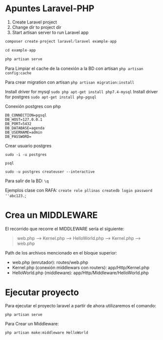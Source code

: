 # Apuntes Laravel-PHP

1. Create Laravel project
2. Change dir to project dir
3. Start artisan server to run Laravel app

```php
composer create-project laravel/laravel example-app

cd example-app

php artisan serve
```

Para Limpiar el cache de la conexión a la BD con artisan
`php artisan config:cache`

Para crear migration con artisan
`php artisan migration:install`

Install driver for mysql
`sudo php apt-get install php7.4-mysql`
Install driver for postgres
`sudo apt-get install php-pgsql`

Conexión postgres con php 
```
DB_CONNECTION=pgsql
DB_HOST=127.0.0.1
DB_PORT=5432
DB_DATABASE=agenda
DB_USERNAME=admin
DB_PASSWORD=
```

Crear usuario postgres
```
sudo -i -u postgres

psql

sudo -u postgres createuser --interactive
```

Para salir de la BD: `\q`

Ejemplos clase con RAFA:
`create role pllinas createdb login password ''abc123.`;


# Crea un MIDDLEWARE

El recorrido que recorre el MIDDLEWARE sería el siguiente:

> web.php --> Kernel.php --> HelloWorld.php --> Kernel.php --> web.php

Path de los archivos mencionado en el bloque superior:

- web.php (enrutador): routes/web.php
- Kernel.php (conexión middlewars con routers): app/Http/Kernel.php
- HelloWorld.php (middleware):  app/Http/Middleware/HelloWorld.php

# Ejecutar proyecto

Para ejecutar el proyecto laravel a partir de ahora utilizaremos el comando:

`php artisan serve`

Para Crear un Middleware:

`php artisan make:middleware HelloWorld`